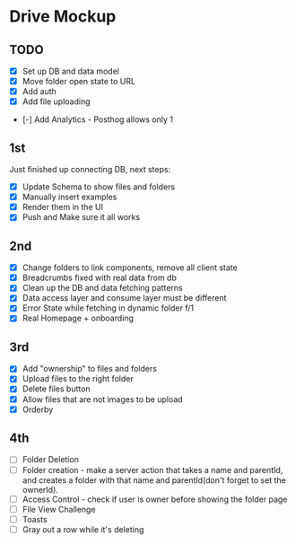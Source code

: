 # Drive Mockup

## TODO

- [x] Set up DB and data model
- [x] Move folder open state to URL
- [x] Add auth
- [x] Add file uploading
- [-] Add Analytics - Posthog allows only 1

## 1st

Just finished up connecting DB, next steps:

- [x] Update Schema to show files and folders
- [x] Manually insert examples
- [x] Render them in the UI
- [x] Push and Make sure it all works

## 2nd

- [x] Change folders to link components, remove all client state
- [x] Breadcrumbs fixed with real data from db
- [x] Clean up the DB and data fetching patterns
- [x] Data access layer and consume layer must be different
- [x] Error State while fetching in dynamic folder f/1
- [x] Real Homepage + onboarding

## 3rd

- [x] Add "ownership" to files and folders
- [x] Upload files to the right folder
- [x] Delete files button
- [x] Allow files that are not images to be upload
- [x] Orderby

## 4th

- [ ] Folder Deletion
- [ ] Folder creation - make a server action that takes a name and parentId, and creates a folder with that name and parentId(don't forget to set the ownerId).
- [ ] Access Control - check if user is owner before showing the folder page
- [ ] File View Challenge
- [ ] Toasts
- [ ] Gray out a row while it's deleting
